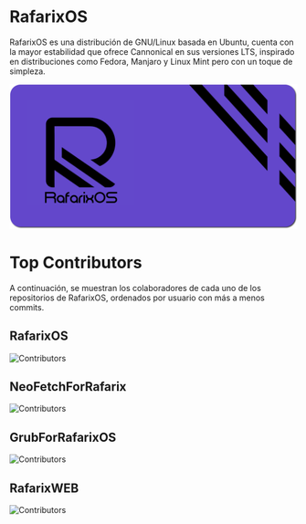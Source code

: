 # RafarixOS
RafarixOS es una distribución de GNU/Linux basada en Ubuntu, cuenta con la mayor estabilidad que ofrece Cannonical en sus versiones LTS, inspirado en distribuciones como Fedora, Manjaro y Linux Mint pero con un toque de simpleza.


![RafarixOS](https://github.com/RafarixOS-Oficial/.github/blob/main/assets/images/PreLudeOSRedonded.png)


# Top Contributors

A continuación, se muestran los colaboradores de cada uno de los repositorios de RafarixOS, ordenados por usuario con más a menos commits.

## RafarixOS
![Contributors](https://contrib.rocks/image?repo=RafarixOS-Oficial/RafarixOS)

## NeoFetchForRafarix
![Contributors](https://contrib.rocks/image?repo=RafarixOS-Oficial/NeoFetchForRafarix)

## GrubForRafarixOS
![Contributors](https://contrib.rocks/image?repo=RafarixOS-Oficial/GrubForRafarixOS)

## RafarixWEB
![Contributors](https://contrib.rocks/image?repo=RafarixOS-Oficial/RafarixWEB)
